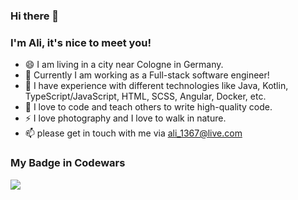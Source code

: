 ### Hi there 👋
### I'm Ali, it's nice to meet you!

- 😄 I am living in a city near Cologne in Germany.
- 🔭 Currently I am working as a Full-stack software engineer!
- 🌱 I have experience with different technologies like Java, Kotlin, TypeScript/JavaScript, HTML, SCSS, Angular, Docker, etc.
- 💬 I love to code and teach others to write high-quality code.
- ⚡ I love photography and I love to walk in nature.
- 📫 please get in touch with me via ali_1367@live.com


### My Badge in Codewars
<a href="https://www.codewars.com/users/ali_1367@live.com/badges/large">
<img src="https://www.codewars.com/users/ali_1367@live.com/badges/large" />
</a>
